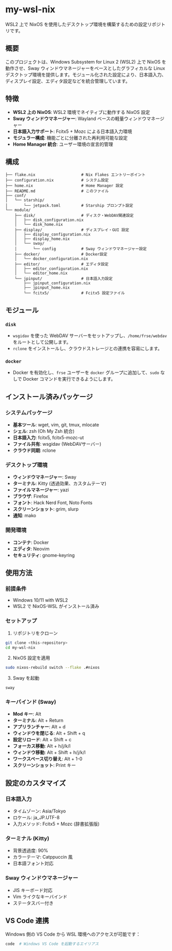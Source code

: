 # my-wsl-nix

WSL2 上で NixOS を使用したデスクトップ環境を構築するための設定リポジトリです。

## 概要

このプロジェクトは、Windows Subsystem for Linux 2 (WSL2) 上で NixOS を動作させ、Sway ウィンドウマネージャーをベースとしたグラフィカルな Linux デスクトップ環境を提供します。モジュール化された設定により、日本語入力、ディスプレイ設定、エディタ設定などを統合管理しています。

## 特徴

- **WSL2 上の NixOS**: WSL2 環境でネイティブに動作する NixOS 設定
- **Sway ウィンドウマネージャー**: Wayland ベースの軽量ウィンドウマネージャー
- **日本語入力サポート**: Fcitx5 + Mozc による日本語入力環境
- **モジュラー構成**: 機能ごとに分離された再利用可能な設定
- **Home Manager 統合**: ユーザー環境の宣言的管理

## 構成

```
├── flake.nix                    # Nix Flakes エントリーポイント
├── configuration.nix            # システム設定
├── home.nix                     # Home Manager 設定
├── README.md                    # このファイル
├── conf/
│   └── starship/
│       └── jetpack.toml         # Starship プロンプト設定
└── module/
    ├── disk/                    # ディスク・WebDAV関連設定
    │   ├── disk_configuration.nix
    │   └── disk_home.nix
    ├── display/                 # ディスプレイ・GUI 設定
    │   ├── display_configuration.nix
    │   ├── display_home.nix
    │   └── sway/
    │       └── config           # Sway ウィンドウマネージャー設定
    ├── docker/                  # Docker設定
    │   └── docker_configuration.nix
    ├── editor/                  # エディタ設定
    │   ├── editor_configuration.nix
    │   └── editor_home.nix
    └── jpinput/                 # 日本語入力設定
        ├── jpinput_configuration.nix
        ├── jpinput_home.nix
        └── fcitx5/              # Fcitx5 設定ファイル
```

## モジュール

### `disk`
- `wsgidav` を使った WebDAV サーバーをセットアップし、`/home/frse/webdav` をルートとして公開します。
- `rclone` をインストールし、クラウドストレージとの連携を容易にします。

### `docker`
- Docker を有効化し、`frse` ユーザーを `docker` グループに追加して、`sudo` なしで Docker コマンドを実行できるようにします。

## インストール済みパッケージ

### システムパッケージ
- **基本ツール**: wget, vim, git, tmux, mlocate
- **シェル**: zsh (Oh My Zsh 統合)
- **日本語入力**: fcitx5, fcitx5-mozc-ut
- **ファイル共有**: wsgidav (WebDAVサーバー)
- **クラウド同期**: rclone

### デスクトップ環境
- **ウィンドウマネージャー**: Sway
- **ターミナル**: Kitty (透過効果、カスタムテーマ)
- **ファイルマネージャー**: yazi
- **ブラウザ**: Firefox
- **フォント**: Hack Nerd Font, Noto Fonts
- **スクリーンショット**: grim, slurp
- **通知**: mako

### 開発環境
- **コンテナ**: Docker
- **エディタ**: Neovim
- **セキュリティ**: gnome-keyring

## 使用方法

### 前提条件
- Windows 10/11 with WSL2
- WSL2 で NixOS-WSL がインストール済み

### セットアップ

1. リポジトリをクローン
```bash
git clone <this-repository>
cd my-wsl-nix
```

2. NixOS 設定を適用
```bash
sudo nixos-rebuild switch --flake .#nixos
```

3. Sway を起動
```bash
sway
```

### キーバインド (Sway)

- **Mod キー**: Alt
- **ターミナル**: Alt + Return
- **アプリランチャー**: Alt + d
- **ウィンドウを閉じる**: Alt + Shift + q
- **設定リロード**: Alt + Shift + c
- **フォーカス移動**: Alt + h/j/k/l
- **ウィンドウ移動**: Alt + Shift + h/j/k/l
- **ワークスペース切り替え**: Alt + 1-0
- **スクリーンショット**: Print キー

## 設定のカスタマイズ

### 日本語入力
- タイムゾーン: Asia/Tokyo
- ロケール: ja_JP.UTF-8
- 入力メソッド: Fcitx5 + Mozc (辞書拡張版)

### ターミナル (Kitty)
- 背景透過度: 90%
- カラーテーマ: Catppuccin 風
- 日本語フォント対応

### Sway ウィンドウマネージャー
- JIS キーボード対応
- Vim ライクなキーバインド
- ステータスバー付き

## VS Code 連携

Windows 側の VS Code から WSL 環境へのアクセスが可能です：
```bash
code  # Windows VS Code を起動するエイリアス
```
